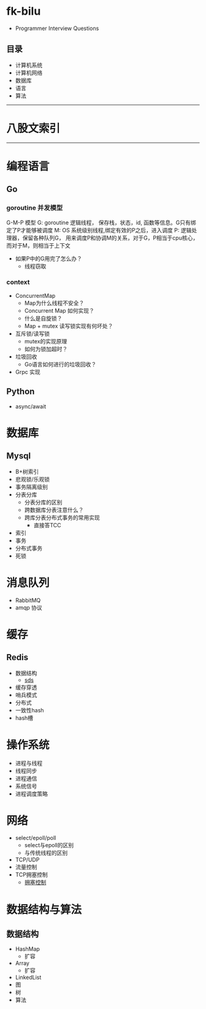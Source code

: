 # fk-bilu
* Programmer Interview Questions

## 目录
* 计算机系统
* 计算机网络
* 数据库
* 语言
* 算法

---

# 八股文索引

---

# 编程语言
## Go
### goroutine 并发模型
G-M-P 模型
G: goroutine 逻辑线程， 保存栈，状态，id, 函数等信息。G只有绑定了P才能够被调度
M: OS 系统级别线程,绑定有效的P之后，进入调度
P: 逻辑处理器，保留各种队列G， 用来调度P和协调M的关系，对于G，P相当于cpu核心，而对于M，则相当于上下文
+ 如果P中的G用完了怎么办？
  - 线程窃取
### context
+ ConcurrentMap
  - Map为什么线程不安全？
  - Concurrent Map 如何实现？
  - 什么是自旋锁？
  - Map + mutex 读写锁实现有何坏处？
+ 互斥锁/读写锁
  - mutex的实现原理
  - 如何为锁加超时？
+ 垃圾回收
  - Go语言如何进行的垃圾回收？
+ Grpc 实现
## Python
+ async/await

# 数据库
## Mysql
+ B+树索引
+ 悲观锁/乐观锁
+ 事务隔离级别
+ 分表分库
  - 分表分库的区别
  - 跨数据库分表注意什么？
  - 跨库分表分布式事务的常用实现
    - 直接答TCC
+ 索引
+ 事务
+ 分布式事务
+ 死锁

# 消息队列
+ RabbitMQ
+ amqp 协议

# 缓存
## Redis
+ 数据结构
  - [sds](./数据库/Redis.md)
+ 缓存穿透
+ 哨兵模式
+ 分布式
+ 一致性hash
+ hash槽

# 操作系统
+ 进程与线程
+ 线程同步
+ 进程通信
+ 系统信号
+ 进程调度策略


# 网络
+ select/epoll/poll
  - select与epoll的区别
  - 与传统线程的区别
+ TCP/UDP
+ 流量控制
+ TCP拥塞控制
  - [拥塞控制](./计算机网络/TCP拥塞控制.md)

# 数据结构与算法
## 数据结构
+ HashMap
  - 扩容
+ Array
  - 扩容
+ LinkedList
+ 图
+ 树
+ 算法

